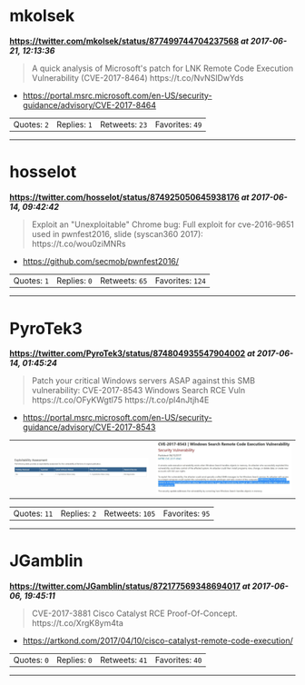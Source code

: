 # mkolsek
**https://twitter.com/mkolsek/status/877499744704237568 _at 2017-06-21, 12:13:36_**
<blockquote>
A quick analysis of Microsoft's patch for LNK Remote Code Execution Vulnerability (CVE-2017-8464) https://t.co/NvNSlDwYds
</blockquote>

* https://portal.msrc.microsoft.com/en-US/security-guidance/advisory/CVE-2017-8464

<table><tr>
<td>Quotes: <code>2</code></td>
<td>Replies: <code>1</code></td>
<td>Retweets: <code>23</code></td>
<td>Favorites: <code>49</code></td>
</tr></table>

---

# hosselot
**https://twitter.com/hosselot/status/874925050645938176 _at 2017-06-14, 09:42:42_**
<blockquote>
Exploit an "Unexploitable" Chrome bug: Full exploit for cve-2016-9651 used in pwnfest2016, slide (syscan360 2017):
https://t.co/wou0ziMNRs
</blockquote>

* https://github.com/secmob/pwnfest2016/

<table><tr>
<td>Quotes: <code>1</code></td>
<td>Replies: <code>0</code></td>
<td>Retweets: <code>65</code></td>
<td>Favorites: <code>124</code></td>
</tr></table>

---

# PyroTek3
**https://twitter.com/PyroTek3/status/874804935547904002 _at 2017-06-14, 01:45:24_**
<blockquote>
Patch your critical Windows servers ASAP against this SMB vulnerability: 
CVE-2017-8543 Windows Search RCE Vuln 
https://t.co/OFyKWgtl75 https://t.co/pl4nJtjh4E
</blockquote>

* https://portal.msrc.microsoft.com/en-US/security-guidance/advisory/CVE-2017-8543

<table><tr>
<td><img src="pictures/520086253eeb9e8026cfd8a39261ded7b55f9da942120d68cd8a59f824f27a84.jpg" alt="520086253eeb9e8026cfd8a39261ded7b55f9da942120d68cd8a59f824f27a84.jpg"></td>
<td><img src="pictures/60d438c8e8bfb4126d19ac4a79c8704ea14dfe5217f2ccb5e1e1b0934bb352e6.jpg" alt="60d438c8e8bfb4126d19ac4a79c8704ea14dfe5217f2ccb5e1e1b0934bb352e6.jpg"></td>
</table></tr>
<table><tr>
<td>Quotes: <code>11</code></td>
<td>Replies: <code>2</code></td>
<td>Retweets: <code>105</code></td>
<td>Favorites: <code>95</code></td>
</tr></table>

---

# JGamblin
**https://twitter.com/JGamblin/status/872177569348694017 _at 2017-06-06, 19:45:11_**
<blockquote>
CVE-2017-3881 Cisco Catalyst RCE Proof-Of-Concept.  https://t.co/XrgK8ym4ta
</blockquote>

* https://artkond.com/2017/04/10/cisco-catalyst-remote-code-execution/

<table><tr>
<td>Quotes: <code>0</code></td>
<td>Replies: <code>0</code></td>
<td>Retweets: <code>41</code></td>
<td>Favorites: <code>40</code></td>
</tr></table>

---

